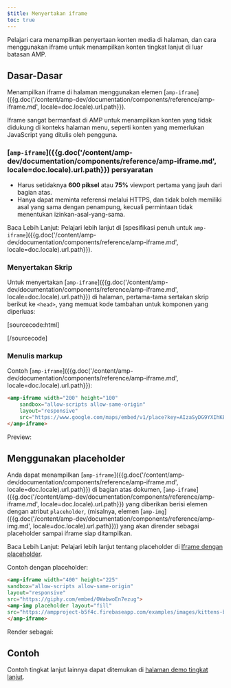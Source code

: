 ```yaml
---
$title: Menyertakan iframe
toc: true
---
```



Pelajari cara menampilkan penyertaan konten media di halaman, dan cara menggunakan iframe untuk menampilkan konten tingkat lanjut di luar batasan AMP.

## Dasar-Dasar

Menampilkan iframe di halaman menggunakan elemen [`amp-iframe`]({{g.doc('/content/amp-dev/documentation/components/reference/amp-iframe.md', locale=doc.locale).url.path}}).

Iframe sangat bermanfaat di AMP untuk menampilkan konten yang tidak didukung di konteks halaman menu,
seperti konten yang memerlukan JavaScript yang ditulis oleh pengguna.

### [`amp-iframe`]({{g.doc('/content/amp-dev/documentation/components/reference/amp-iframe.md', locale=doc.locale).url.path}}) persyaratan

* Harus setidaknya **600 piksel** atau **75%** viewport pertama yang jauh dari bagian atas.
* Hanya dapat meminta referensi melalui HTTPS, dan tidak boleh memiliki asal yang sama dengan penampung, kecuali permintaan tidak menentukan izinkan-asal-yang-sama.

Baca Lebih Lanjut: Pelajari lebih lanjut di [spesifikasi penuh untuk `amp-iframe`]({{g.doc('/content/amp-dev/documentation/components/reference/amp-iframe.md', locale=doc.locale).url.path}}).

### Menyertakan Skrip

Untuk menyertakan [`amp-iframe`]({{g.doc('/content/amp-dev/documentation/components/reference/amp-iframe.md', locale=doc.locale).url.path}}) di halaman, pertama-tama sertakan skrip berikut ke `<head>`, yang memuat kode
tambahan untuk komponen yang diperluas:

[sourcecode:html]
<script async custom-element="amp-iframe"
    src="https://cdn.ampproject.org/v0/amp-iframe-0.1.js"></script>
[/sourcecode]

### Menulis markup

Contoh [`amp-iframe`]({{g.doc('/content/amp-dev/documentation/components/reference/amp-iframe.md', locale=doc.locale).url.path}}):

```html
<amp-iframe width="200" height="100"
    sandbox="allow-scripts allow-same-origin"
    layout="responsive"
    src="https://www.google.com/maps/embed/v1/place?key=AIzaSyDG9YXIhKBhqclZizcSzJ0ROiE0qgVfwzI&q=europe">
</amp-iframe>
```

Preview:

<amp-iframe width="200" height="100"
    sandbox="allow-scripts allow-same-origin"
    layout="responsive"
    src="https://www.google.com/maps/embed/v1/place?key=AIzaSyDG9YXIhKBhqclZizcSzJ0ROiE0qgVfwzI&q=europe">
</amp-iframe>

## Menggunakan placeholder

Anda dapat menampilkan [`amp-iframe`]({{g.doc('/content/amp-dev/documentation/components/reference/amp-iframe.md', locale=doc.locale).url.path}}) di bagian atas dokumen, [`amp-iframe`]({{g.doc('/content/amp-dev/documentation/components/reference/amp-iframe.md', locale=doc.locale).url.path}}) yang diberikan berisi elemen dengan atribut `placeholder`, (misalnya, elemen [`amp-img`]({{g.doc('/content/amp-dev/documentation/components/reference/amp-img.md', locale=doc.locale).url.path}})) yang akan dirender sebagai placeholder sampai iframe siap ditampilkan.

Baca Lebih Lanjut: Pelajari lebih lanjut tentang placeholder di [Iframe dengan placeholder](/id/docs/reference/components/amp-iframe.html#iframe-with-placeholder).

Contoh dengan placeholder:

```html
<amp-iframe width="400" height="225"
sandbox="allow-scripts allow-same-origin"
layout="responsive"
src="https://giphy.com/embed/OWabwoEn7ezug">
<amp-img placeholder layout="fill"
src="https://ampproject-b5f4c.firebaseapp.com/examples/images/kittens-biting.jpg"></amp-img>
</amp-iframe>
```
Render sebagai:

<amp-iframe width="400" height="225"
sandbox="allow-scripts allow-same-origin"
layout="responsive"
src="https://giphy.com/embed/OWabwoEn7ezug">
<amp-img placeholder layout="fill"
src="https://ampproject-b5f4c.firebaseapp.com/examples/images/kittens-biting.jpg"></amp-img>
</amp-iframe>

## Contoh

Contoh tingkat lanjut lainnya dapat ditemukan di [halaman demo tingkat lanjut](https://ampbyexample.com/components/amp-iframe/).

